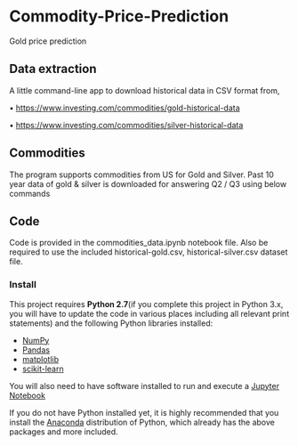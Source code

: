 # Commodity-Price-Prediction
Gold price prediction 

## Data extraction
A little command-line app to download historical data in CSV format from,

• https://www.investing.com/commodities/gold-historical-data

• https://www.investing.com/commodities/silver-historical-data

## Commodities
The program supports commodities from US for Gold and Silver.
Past 10 year data of gold & silver is downloaded for answering Q2 / Q3 using below commands

## Code
Code is provided in the commodities_data.ipynb notebook file. Also be required to use the included historical-gold.csv, historical-silver.csv dataset file.

### Install

This project requires **Python 2.7**(if you complete this project in Python 3.x, you will have to update the code in various places including all relevant print statements) and the following Python libraries installed:

- [NumPy](http://www.numpy.org/)
- [Pandas](http://pandas.pydata.org/)
- [matplotlib](http://matplotlib.org/)
- [scikit-learn](http://scikit-learn.org/stable/)

You will also need to have software installed to run and execute a [Jupyter Notebook](http://ipython.org/notebook.html)

If you do not have Python installed yet, it is highly recommended that you install the [Anaconda](http://continuum.io/downloads) distribution of Python, which already has the above packages and more included.
